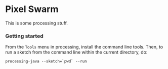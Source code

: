 # Pixel Swarm

This is some processing stuff.

### Getting started

From the `Tools` menu in processing, install the command line tools. Then, to run a sketch from the command line within the current directory, do:

```
processing-java --sketch=`pwd` --run
```